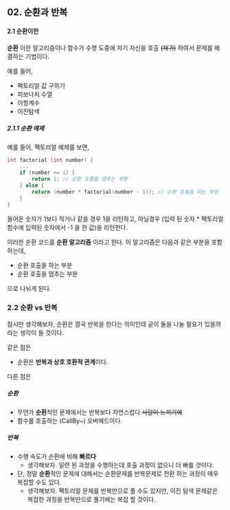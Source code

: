 ## 02. 순환과 반복

#### 2.1 순환이란

**순환** 이란 알고리즘이나 함수가 수행 도중에 자기 자신을 호출 ~~(재귀)~~ 하여서 문제를 해결하는 기법이다.

예를 들어,
- 팩토리얼 값 구하기
- 피보나치 수열
- 이항계수
- 이진탐색

##### 2.1.1 순환 예제

예를 들어, 팩토리얼 예제를 보면,
```c
int factorial (int number) {
    ...
    if (number <= 1) {
        return 1; // 순환 호출을 멈추는 부분
    } else {
        return (number * factorial(number - 1)); // 순환 호출을 하는 부분
    }
}
```
들어온 숫자가 1보다 작거나 같을 경우 1을 리턴하고, 아닐경우 (입력 된 숫자 * 팩토리얼 함수에 입력된 숫자에서 -1 을 한 값)을 리턴한다.

이러한 순환 코드를 **순환 알고리즘** 이라고 한다. 이 알고리즘은 다음과 같은 부분을 포함하는데,

- 순환 호출을 하는 부분
- 순환 호출을 멈추는 부분

으로 나뉘게 된다.

### 2.2 순환 vs 반복

잠시만 생각해보자, 순환은 결국 반복을 한다는 의미인데 굳이 둘을 나눌 필요가 있을까라는 생각이 들 것이다.

같은 점은
- 순환은 **반복과 상호 호환적 관계**이다.

다른 점은
##### 순환
- 무언가 **순환**적인 문제에서는 반복보다 자연스럽다 ~~사람이 느끼기에~~
- 함수를 호출하는 (CallBy~) 오버헤드이다.
##### 반복
- 수행 속도가 순환에 비해 **빠르다**
    - 생각해보자. 일련 된 과정을 수행하는데 호출 과정이 없으니 더 빠를 것이다.
- 단, 정말 **순환**적인 문제에 대해서는 순환문제를 반복문제로 전환 하는 과정이 매우 복잡할 수도 있다.
    - 생각해보자. 팩토리얼 문제를 반복만으로 풀 수도 있지만, 이진 탐색 문제같은 복잡한 과정을 반복만으로 풀기에는 복잡 할 것이다.